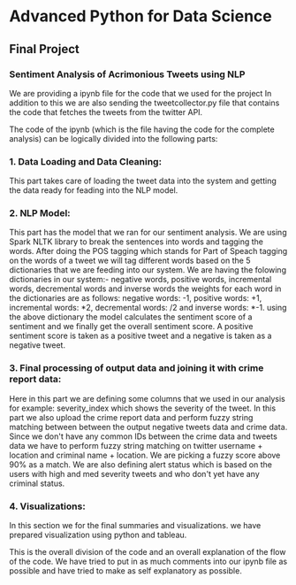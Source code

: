# Advanced Python for Data Science
## Final Project
### Sentiment Analysis of Acrimonious Tweets using NLP

We are providing a ipynb file for the code that we used for the project In addition to this we are also sending the tweetcollector.py file that contains the code that fetches the tweets from the twitter API.

The code of the ipynb (which is the file having the code for the complete analysis) can be logically divided into the following parts:

### 1. Data Loading and Data Cleaning:
This part takes care of loading the tweet data into the system and getting the data ready for feading into the NLP model.

### 2. NLP Model:
This part has the model that we ran for our sentiment analysis. We are using Spark NLTK library to break the sentences into words and tagging the words. After doing the POS tagging which stands for Part of Speach tagging on the words of a tweet we will tag different words based on the 5 dictionaries 
that we are feeding into our system.
We are having the folowing dictionaries in our system:- negative words, positive words, incremental words, decremental words and inverse words
the weights for each word in the dictionaries are as follows: negative words: -1, positive words: +1, incremental words: *2, 
decremental words: /2 and inverse words: *-1.
using the above dictionary the model calculates the sentiment score of a sentiment and we finally get the overall 
sentiment score. A positive sentiment score is taken as a positive tweet and a negative is taken as a negative tweet.

### 3. Final processing of output data and joining it with crime report data:
Here in this part we are defining some columns that we used in our analysis for example: severity_index which shows the severity of the tweet. In this part we also upload the crime report data and perform fuzzy string matching between between the output negative tweets data and crime data. Since we don't have any common IDs between the crime data and tweets data we have to perform fuzzy string matching on twitter username + location and criminal name + location. We are picking a fuzzy score above 90% as a match. We are also defining alert status which is based on the users with high and med severity tweets and who don't yet have any criminal status.

### 4. Visualizations:
In this section we for the final summaries and visualizations. we have prepared visualization using python and tableau.

This is the overall division of the code and an overall explanation of the flow of the code. We have tried to put in as much comments into our ipynb file as possible and have tried to make as self explanatory as possible.
